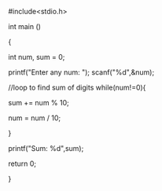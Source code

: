 #include<stdio.h>

int main ()

{

int num, sum = 0;

printf("Enter any num: "); scanf("%d",&num);

//loop to find sum of digits while(num!=0){

sum += num % 10;

num = num / 10;

}

printf("Sum: %d",sum);

return 0;

}
